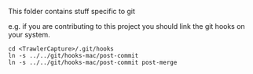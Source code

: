 This folder contains stuff specific to git

e.g. if you are contributing to this project you should link the git hooks on your system.

```
cd <TrawlerCapture>/.git/hooks
ln -s ../../git/hooks-mac/post-commit
ln -s ../../git/hooks-mac/post-commit post-merge
```
